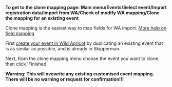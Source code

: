 **To get to the clone mapping page: Main menu/Events/Select event/Import registration data/Import from WA/Check of modify WA mapping/Clone the mapping for an existing event**


Clone mapping is the easiest way to map fields for WA import. [More help on field mapping](WA_field_mapping_help)

First [create your event in Wild Apricot](WildApricothelp#creating-a-duplicated-event) by duplicating an existing event that is as similar as possible, and is already in Skipperman.

Next, from the clone mapping menu choose the event you want to clone, then click 'Finished'

**Warning: This will ovewrite any existing customised event mapping. There will be no warning or request for confirmation!!!**